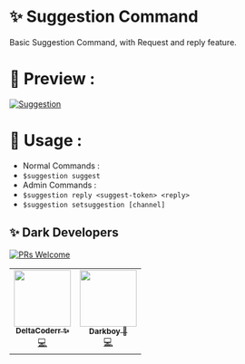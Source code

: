 # ✨ Suggestion Command
Basic Suggestion Command, with Request and reply feature.

# 💫 Preview :
[![Suggestion](https://cdn.discordapp.com/attachments/756126885553111114/777633951334268929/ticket_preview.gif)](https://github.com/TeamDarkDevs/Suggestion)

# 📝 Usage :
* Normal Commands :
 * `$suggestion suggest`
*  Admin Commands :
 * `$suggestion reply <suggest-token> <reply>`
 * `$suggestion setsuggestion [channel]`
 
 ## ✨ Dark Developers 
[![PRs Welcome](https://img.shields.io/badge/PRs-welcome-brightgreen.svg?style=flat-square)](https://github.com/TeamDarkDevs)&nbsp;

<table>
  <tr>
     <td align="center"><a href="https://github.com/DeltaCoderr"><img src="https://avatars0.githubusercontent.com/u/51528076?s=460&u=d1e28ca661a14f0b3428cc07dd410f36f891966b&v=4" width="100px;" alt=""/><br /><sub><b>DeltaCoderr ✨</b></sub></a><br /><a href="https://github.com/houseofgeeks/hg/commits?author=DeltaCoderr" title="Developer">💻</a></td>
     <td align="center"><a href="https://github.com/DarkBoy-js"><img src="https://avatars3.githubusercontent.com/u/71411869?s=400&u=7f8e4008818e748e390cfcaf1db4b33f42c8b06e&v=4" width="100px;" alt=""/><br /><sub><b>Darkboy 🍭</b></sub></a><br /><a href="https://github.com/houseofgeeks/hg/commits?author=DarkBoy-js" title="Developer">💻</a></td>
 </tr>
 </table>
